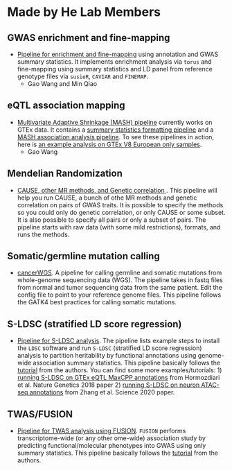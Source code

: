 # Made by He Lab Members

## GWAS enrichment and fine-mapping

- [Pipeline for enrichment and fine-mapping](https://github.com/gaow/fine-mapping) using annotation and GWAS summary statistics. It implements enrichment analysis via `torus` and fine-mapping using summary statistics and LD panel from reference genotype files via `susieR`, `CAVIAR` and `FINEMAP`.
    - Gao Wang and Min Qiao

## eQTL association mapping

- [Multivariate Adaptive Shrinkage (MASH) pipeline](https://github.com/stephenslab/gtexresults) currently works on GTEx data. It contains a [summary statistics formatting pipeline](https://github.com/stephenslab/gtexresults/blob/master/workflows/fastqtl_to_mash.ipynb) and a [MASH association analysis pipeline](https://github.com/stephenslab/gtexresults/blob/master/workflows/fastqtl_to_mash.ipynb). To see these pipelines in action, here is [an example analysis on GTEx V8 European only samples](https://github.com/gaow/mnm-gtex-v8/blob/master/analysis/European_QTL.ipynb).
    - Gao Wang

## Mendelian Randomization

  - [CAUSE, other MR methods, and Genetic correlation ](https://jean997.github.io/cause/gwas_pairs_2.html). This pipeline will help you run CAUSE, a bunch of othe MR methods and genetic correlation on pairs of GWAS traits. It is possible to specify the methods so you could only do genetic correlation, or only CAUSE or some subset. It is also possible to specify all pairs or only a subset of pairs. The pipeline starts with raw data (with some mild restrictions), formats, and runs the methods.

## Somatic/germline mutation calling

- [cancerWGS](https://github.com/aselewa/cancerWGS_pipeline). A pipeline for calling germline and somatic mutations from whole-genome sequencing data (WGS). The pipeline takes in fastq files from normal and tumor sequencing data from the same patient. Edit the config file to point to your reference genome files. This pipeline follows the GATK4 best practices for calling somatic mutations.

## S-LDSC (stratified LD score regression)

- [Pipeline for S-LDSC analysis](https://kevinlkx.github.io/analysis_pipelines/sldsc_pipeline.html). The pipeline lists example steps to install the `LDSC` software and run `S-LDSC` (stratified LD score regression) analysis to partition heritability by functional annotations using genome-wide association summary statistics. This pipeline basically follows the [tutorial](https://github.com/bulik/ldsc) from the authors. You can find some more examples/tutorials: 1) [running S-LDSC on GTEx eQTL MaxCPP annotations](https://kevinlkx.github.io/analysis_pipelines/sldsc_example_GTEx_QTLs.html) from Hormozdiari et al. Nature Genetics 2018 paper 2) [running S-LDSC on neuron ATAC-seq annotations](https://kevinlkx.github.io/analysis_pipelines/sldsc_example_neuron_ATACseq.html) from Zhang et al. Science 2020 paper.


## TWAS/FUSION

- [Pipeline for TWAS analysis using FUSION](https://kevinlkx.github.io/analysis_pipelines/twas_fusion_pipeline.html). `FUSION` performs transcriptome-wide (or any other ome-wide) association study by predicting functional/molecular phenotypes into GWAS using only summary statistics. This pipeline basically follows the [tutorial](https://github.com/gusevlab/fusion_twas) from the authors. 

